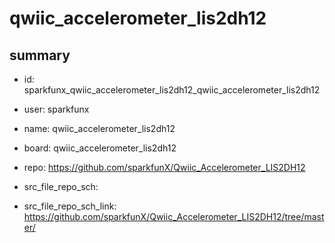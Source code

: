 # qwiic_accelerometer_lis2dh12
 
## summary 
* id: sparkfunx_qwiic_accelerometer_lis2dh12_qwiic_accelerometer_lis2dh12
* user: sparkfunx
* name: qwiic_accelerometer_lis2dh12
* board: qwiic_accelerometer_lis2dh12
* repo: https://github.com/sparkfunX/Qwiic_Accelerometer_LIS2DH12



* src_file_repo_sch: 
* src_file_repo_sch_link: https://github.com/sparkfunX/Qwiic_Accelerometer_LIS2DH12/tree/master/






